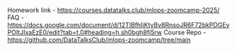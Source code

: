 Homework link - https://courses.datatalks.club/mlops-zoomcamp-2025/
FAQ - https://docs.google.com/document/d/12TlBfhIiKtyBv8RnsoJR6F72bkPDGEvPOItJIxaEzE0/edit?tab=t.0#heading=h.sh0bgh8fj5rw
Course Repo - https://github.com/DataTalksClub/mlops-zoomcamp/tree/main


